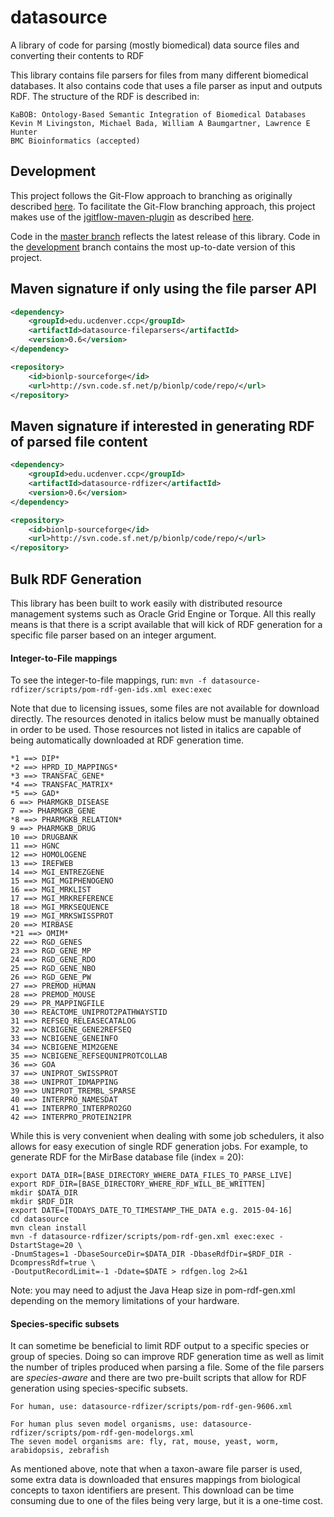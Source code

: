 # datasource
A library of code for parsing (mostly biomedical) data source files and converting their contents to RDF

This library contains file parsers for files from many different biomedical databases. It also contains
code that uses a file parser as input and outputs RDF. The structure of the RDF is described in:
```
KaBOB: Ontology-Based Semantic Integration of Biomedical Databases
Kevin M Livingston, Michael Bada, William A Baumgartner, Lawrence E Hunter
BMC Bioinformatics (accepted)
``` 
## Development
This project follows the Git-Flow approach to branching as originally described [here](http://nvie.com/posts/a-successful-git-branching-model/). 
To facilitate the Git-Flow branching approach, this project makes use of the [jgitflow-maven-plugin](https://bitbucket.org/atlassian/jgit-flow) as described [here](http://george-stathis.com/2013/11/09/painless-maven-project-releases-with-maven-gitflow-plugin/).

Code in the [master branch](https://github.com/UCDenver-ccp/datasource/tree/master) reflects the latest release of this library. Code in the [development](https://github.com/UCDenver-ccp/datasource/tree/development) branch contains the most up-to-date version of this project.

## Maven signature if only using the file parser API
```xml
<dependency>
	<groupId>edu.ucdenver.ccp</groupId>
	<artifactId>datasource-fileparsers</artifactId>
	<version>0.6</version>
</dependency>

<repository>
	<id>bionlp-sourceforge</id>
	<url>http://svn.code.sf.net/p/bionlp/code/repo/</url>
</repository>
```

## Maven signature if interested in generating RDF of parsed file content
```xml
<dependency>
	<groupId>edu.ucdenver.ccp</groupId>
	<artifactId>datasource-rdfizer</artifactId>
	<version>0.6</version>
</dependency>

<repository>
	<id>bionlp-sourceforge</id>
	<url>http://svn.code.sf.net/p/bionlp/code/repo/</url>
</repository>
```

## Bulk RDF Generation 
This library has been built to work easily with distributed resource management
systems such as Oracle Grid Engine or Torque. All this really means is that there
is a script available that will kick of RDF generation for a specific file parser
based on an integer argument. 

#### Integer-to-File mappings
To see the integer-to-file mappings, run:
`mvn -f datasource-rdfizer/scripts/pom-rdf-gen-ids.xml exec:exec`

Note that due to licensing issues, some files are not available for download directly.
The resources denoted in italics below must be manually obtained in order to be used.
Those resources not listed in italics are capable of being automatically downloaded at
RDF generation time.
```
*1 ==> DIP*
*2 ==> HPRD_ID_MAPPINGS*
*3 ==> TRANSFAC_GENE*
*4 ==> TRANSFAC_MATRIX*
*5 ==> GAD*
6 ==> PHARMGKB_DISEASE
7 ==> PHARMGKB_GENE
*8 ==> PHARMGKB_RELATION*
9 ==> PHARMGKB_DRUG
10 ==> DRUGBANK
11 ==> HGNC
12 ==> HOMOLOGENE
13 ==> IREFWEB
14 ==> MGI_ENTREZGENE
15 ==> MGI_MGIPHENOGENO
16 ==> MGI_MRKLIST
17 ==> MGI_MRKREFERENCE
18 ==> MGI_MRKSEQUENCE
19 ==> MGI_MRKSWISSPROT
20 ==> MIRBASE
*21 ==> OMIM*
22 ==> RGD_GENES
23 ==> RGD_GENE_MP
24 ==> RGD_GENE_RDO
25 ==> RGD_GENE_NBO
26 ==> RGD_GENE_PW
27 ==> PREMOD_HUMAN
28 ==> PREMOD_MOUSE
29 ==> PR_MAPPINGFILE
30 ==> REACTOME_UNIPROT2PATHWAYSTID
31 ==> REFSEQ_RELEASECATALOG
32 ==> NCBIGENE_GENE2REFSEQ
33 ==> NCBIGENE_GENEINFO
34 ==> NCBIGENE_MIM2GENE
35 ==> NCBIGENE_REFSEQUNIPROTCOLLAB
36 ==> GOA
37 ==> UNIPROT_SWISSPROT
38 ==> UNIPROT_IDMAPPING
39 ==> UNIPROT_TREMBL_SPARSE
40 ==> INTERPRO_NAMESDAT
41 ==> INTERPRO_INTERPRO2GO
42 ==> INTERPRO_PROTEIN2IPR
```

While this is very convenient when dealing with some job schedulers, 
it also allows for easy execution of single RDF generation jobs. For
example, to generate RDF for the MirBase database file (index = 20):

```
export DATA_DIR=[BASE_DIRECTORY_WHERE_DATA_FILES_TO_PARSE_LIVE]
export RDF_DIR=[BASE_DIRECTORY_WHERE_RDF_WILL_BE_WRITTEN]
mkdir $DATA_DIR
mkdir $RDF_DIR
export DATE=[TODAYS_DATE_TO_TIMESTAMP_THE_DATA e.g. 2015-04-16]
cd datasource
mvn clean install
mvn -f datasource-rdfizer/scripts/pom-rdf-gen.xml exec:exec -DstartStage=20 \
-DnumStages=1 -DbaseSourceDir=$DATA_DIR -DbaseRdfDir=$RDF_DIR -DcompressRdf=true \
-DoutputRecordLimit=-1 -Ddate=$DATE > rdfgen.log 2>&1
```

Note: you may need to adjust the Java Heap size in pom-rdf-gen.xml depending on the 
memory limitations of your hardware.

#### Species-specific subsets
It can sometime be beneficial to limit RDF output to a specific species or group of species.
Doing so can improve RDF generation time as well as limit the number of triples produced when
parsing a file. Some of the file parsers are *species-aware* and there are two pre-built scripts
that allow for RDF generation using species-specific subsets.

```
For human, use: datasource-rdfizer/scripts/pom-rdf-gen-9606.xml

For human plus seven model organisms, use: datasource-rdfizer/scripts/pom-rdf-gen-modelorgs.xml
The seven model organisms are: fly, rat, mouse, yeast, worm, arabidopsis, zebrafish
```

As mentioned above, note that when a taxon-aware file parser is used, some extra data is downloaded that ensures 
mappings from biological concepts to taxon identifiers are present. This download can be time 
consuming due to one of the files being very large, but it is a one-time cost.
